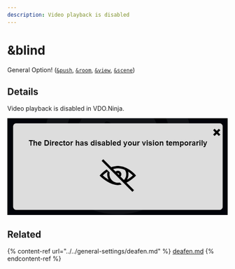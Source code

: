 ```yaml
---
description: Video playback is disabled
---
```


# \&blind

General Option! ([`&push`](../../source-settings/push.md), [`&room`](../../general-settings/room.md), [`&view`](../view-parameters/view.md), [`&scene`](../view-parameters/scene.md))

## Details

Video playback is disabled in VDO.Ninja.

![](<../../.gitbook/assets/image (10) (3).png>)

## Related

{% content-ref url="../../general-settings/deafen.md" %}
[deafen.md](../../general-settings/deafen.md)
{% endcontent-ref %}
